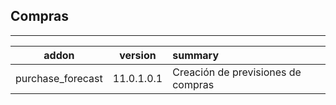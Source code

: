 <h2>Compras</h2>

***

| addon        | version           | summary  |
| ------------- |:-------------:| :-----|
| purchase_forecast |11.0.1.0.1  | Creación de previsiones de compras |  
